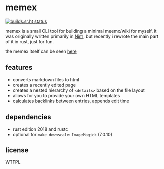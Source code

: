 # memex

[![builds.sr.ht status](https://builds.sr.ht/~metasyn/memex.svg)](https://builds.sr.ht/~metasyn/memex?)

memex is a small CLI tool for building a minimal meemx/wiki for myself. it was originally written primarily in [Nim](https://nim-lang.org), but recently i rewrote the main part of it in rust, just for fun.

the memex itself can be seen [here](https://metasyn.pw)

## features

- converts markdown files to html
- creates a recently edited page
- creates a nested hierarchy of `<details>` based on the file layout
- allows for you to provide your own HTML templates
- calculates backlinks between entries, appends edit time

## dependencies

- rust edition 2018 and rustc
- optional for `make downscale`: `ImageMagick` (7.0.10)

## license

<a href="http://www.wtfpl.net/">
  <img src="http://www.wtfpl.net/wp-content/uploads/2012/12/wtfpl-badge-4.png" width="80" height="15" alt="WTFPL" />
</a>
